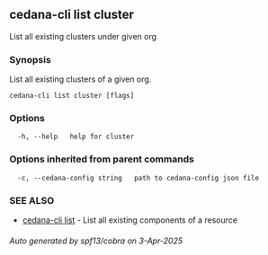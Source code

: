 ## cedana-cli list cluster

List all existing clusters under given org

### Synopsis

List all existing clusters of a given org.

```
cedana-cli list cluster [flags]
```

### Options

```
  -h, --help   help for cluster
```

### Options inherited from parent commands

```
  -c, --cedana-config string   path to cedana-config json file
```

### SEE ALSO

* [cedana-cli list](cedana-cli_list.md)	 - List all existing components of a resource

###### Auto generated by spf13/cobra on 3-Apr-2025
